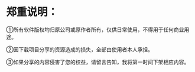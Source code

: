 # 郑重说明：

①所有软件版权均归原公司或原作者所有，仅供日常使用，不得用于任何商业用途。

②因下载项目分享的资源造成的损失，全部由使用者本人承担。

③如果分享的内容侵害了您的权益，请留言告知，我将第一时间下架相应内容。
